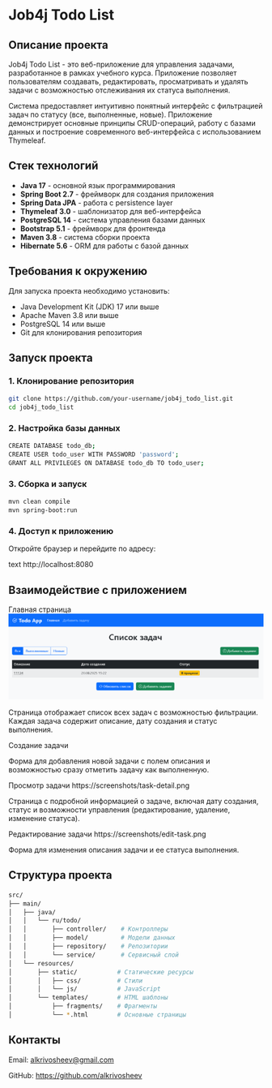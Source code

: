 # Job4j Todo List

## Описание проекта

Job4j Todo List - это веб-приложение для управления задачами, разработанное в рамках учебного курса. Приложение позволяет пользователям создавать, редактировать, просматривать и удалять задачи с возможностью отслеживания их статуса выполнения.

Система предоставляет интуитивно понятный интерфейс с фильтрацией задач по статусу (все, выполненные, новые). Приложение демонстрирует основные принципы CRUD-операций, работу с базами данных и построение современного веб-интерфейса с использованием Thymeleaf.

## Стек технологий

- **Java 17** - основной язык программирования
- **Spring Boot 2.7** - фреймворк для создания приложения
- **Spring Data JPA** - работа с persistence layer
- **Thymeleaf 3.0** - шаблонизатор для веб-интерфейса
- **PostgreSQL 14** - система управления базами данных
- **Bootstrap 5.1** - фреймворк для фронтенда
- **Maven 3.8** - система сборки проекта
- **Hibernate 5.6** - ORM для работы с базой данных

## Требования к окружению

Для запуска проекта необходимо установить:

- Java Development Kit (JDK) 17 или выше
- Apache Maven 3.8 или выше
- PostgreSQL 14 или выше
- Git для клонирования репозитория

## Запуск проекта

### 1. Клонирование репозитория

```bash
git clone https://github.com/your-username/job4j_todo_list.git
cd job4j_todo_list
```

### 2. Настройка базы данных
```bash
CREATE DATABASE todo_db;
CREATE USER todo_user WITH PASSWORD 'password';
GRANT ALL PRIVILEGES ON DATABASE todo_db TO todo_user;
```
### 3. Сборка и запуск
```bash
mvn clean compile
mvn spring-boot:run
```
### 4. Доступ к приложению
Откройте браузер и перейдите по адресу:

text
http://localhost:8080

## Взаимодействие с приложением
Главная страница
![Главная страница](docs/screenshots/main-page.png)

Страница отображает список всех задач с возможностью фильтрации. Каждая задача содержит описание, дату создания и статус выполнения.

Создание задачи


Форма для добавления новой задачи с полем описания и возможностью сразу отметить задачу как выполненную.

Просмотр задачи
https://screenshots/task-detail.png

Страница с подробной информацией о задаче, включая дату создания, статус и возможности управления (редактирование, удаление, изменение статуса).

Редактирование задачи
https://screenshots/edit-task.png

Форма для изменения описания задачи и ее статуса выполнения.

## Структура проекта
```bash
src/
├── main/
│   ├── java/
│   │   └── ru/todo/
│   │       ├── controller/    # Контроллеры
│   │       ├── model/         # Модели данных
│   │       ├── repository/    # Репозитории
│   │       └── service/       # Сервисный слой
│   └── resources/
│       ├── static/           # Статические ресурсы
│       │   ├── css/          # Стили
│       │   └── js/           # JavaScript
│       └── templates/        # HTML шаблоны
│           ├── fragments/    # Фрагменты
│           └── *.html        # Основные страницы
```

## Контакты
Email: alkrivosheev@gmail.com

GitHub: https://github.com/alkrivosheev